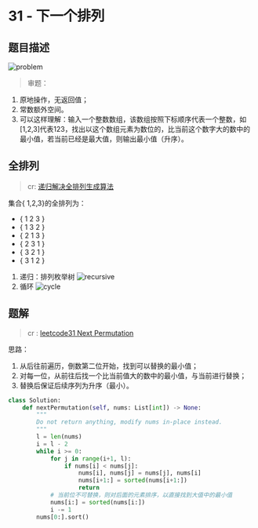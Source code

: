 # 31 - 下一个排列

## 题目描述
![problem](images/31.png)

>审题：
1. 原地操作，无返回值；
2. 常数额外空间。
3. 可以这样理解：输入一个整数数组，该数组按照下标顺序代表一个整数，如[1,2,3]代表123，找出以这个数组元素为数位的，比当前这个数字大的数中的最小值，若当前已经是最大值，则输出最小值（升序）。

## 全排列
>cr: [递归解决全排列生成算法](https://segmentfault.com/a/1190000000666583)

集合{ 1,2,3}的全排列为：
- { 1 2 3 }
- { 1 3 2 }
- { 2 1 3 }
- { 2 3 1 }
- { 3 2 1 }
- { 3 1 2 }

1. 递归：排列枚举树
![recursive](images/recursive.png)
2. 循环
![cycle](images/cycle.png)

## 题解
>cr : [leetcode31 Next Permutation](https://segmentfault.com/a/1190000009435816)

思路：
1. 从后往前遍历，倒数第二位开始，找到可以替换的最小值；
2. 对每一位，从前往后找一个比当前值大的数中的最小值，与当前进行替换；
3. 替换后保证后续序列为升序（最小）。

```python
class Solution:
    def nextPermutation(self, nums: List[int]) -> None:
        """
        Do not return anything, modify nums in-place instead.
        """
        l = len(nums)
        i = l - 2
        while i >= 0:
            for j in range(i+1, l):
                if nums[i] < nums[j]:
                    nums[i], nums[j] = nums[j], nums[i]
                    nums[i+1:] = sorted(nums[i+1:])
                    return
            # 当前位不可替换，则对后面的元素排序，以直接找到大值中的最小值
            nums[i:] = sorted(nums[i:])
            i -= 1
        nums[0:].sort()
```
